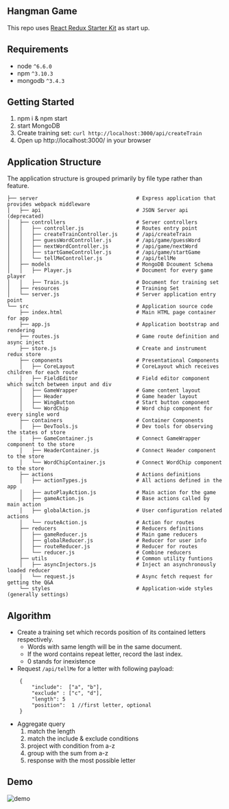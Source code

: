 ## Hangman Game
This repo uses [React Redux Starter Kit](https://github.com/davezuko/react-redux-starter-kit.git) as start up.

## Requirements

* node `^6.6.0`
* npm `^3.10.3`
* mongodb `^3.4.3`

## Getting Started

1. npm i & npm start
2. start MongoDB
3. Create training set: `curl http://localhost:3000/api/createTrain`
4. Open up http://localhost:3000/ in your browser

## Application Structure

The application structure is grouped primarily by file type rather than feature.

```
├── server                                # Express application that provides webpack middleware
│   ├── api                               # JSON Server api (deprecated)
│   ├── controllers                       # Server controllers
│   │   ├── controller.js                 # Routes entry point
│   │   ├── createTrainController.js      # /api/createTrain
│   │   ├── guessWordController.js        # /api/game/guessWord
│   │   ├── nextWordController.js         # /api/game/nextWord
│   │   ├── startGameController.js        # /api/game/startGame
│   │   └── tellMeController.js           # /api/tellMe
│   ├── models                            # MongoDB Dcoument Schema
│   │   ├── Player.js                     # Document for every game player
│   │   ├── Train.js                      # Document for training set
│   ├── resources                         # Training Set
│   └── server.js                         # Server application entry point
└── src                                   # Application source code
    ├── index.html                        # Main HTML page container for app
    ├── app.js                            # Application bootstrap and rendering
    ├── routes.js                         # Game route definition and async inject
    ├── store.js                          # Create and instrument redux store
    ├── components                        # Presentational Components
    │   ├── CoreLayout                    # CoreLayout which receives children for each route
    │   ├── FieldEditor                   # Field editor component which switch between input and div
    │   ├── GameWrapper                   # Game content layout
    │   ├── Header                        # Game header layout
    │   ├── WingButton                    # Start button component
    │   └── WordChip                      # Word chip component for every single word
    ├── containers                        # Container Components
    │   ├── DevTools.js                   # Dev tools for observing the states of store
    │   ├── GameContainer.js              # Connect GameWrapper component to the store
    │   ├── HeaderContainer.js            # Connect Header component to the store
    │   └── WordChipContainer.js          # Connect WordChip component to the store
    ├── actions                           # Actions definitions
    │   ├── actionTypes.js                # All actions defined in the app
    │   ├── autoPlayAction.js             # Main action for the game
    │   ├── gameAction.js                 # Base actions called by main action
    │   ├── globalAction.js               # User configuration related actions
    │   └── routeAction.js                # Action for routes
    ├── reducers                          # Reducers definitions
    │   ├── gameReducer.js                # Main game reducers
    │   ├── globalReducer.js              # Reducer for user info
    │   ├── routeReducer.js               # Reducer for routes
    │   └── reducer.js                    # Combine reducers
    ├── utils                             # Common utility funtions
    │   ├── asyncInjectors.js             # Inject an asynchronously loaded reducer
    │   └── request.js                    # Async fetch request for getting the Q&A
    └── styles                            # Application-wide styles (generally settings)
```

## Algorithm

* Create a training set which records position of its contained letters respectively.
    * Words with same length will be in the same document.
    * If the word contains repeat letter, record the last index.
    * 0 stands for inexistence
* Request `/api/tellMe` for a letter with following payload:
```
    {
        "include":  ["a", "b"],
        "exclude" : ["c", "d"],
        "length": 5
        "position":  1 //first letter, optional
    }
```
* Aggregate query
    1. match the length
    2. match the include & exclude conditions
    3. project with condition from a-z
    4. group with the sum from a-z
    5. response with the most possible letter

## Demo
![demo](https://cloud.githubusercontent.com/assets/6778864/24850135/6d40acca-1e01-11e7-8770-c5c032e2f901.gif)
